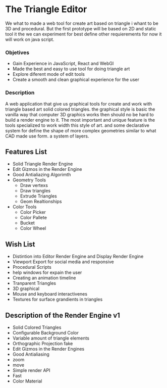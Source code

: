 
# The Triangle Editor

We what to made a web tool for create art based on triangle i whant to be 3D and procedural. But the first prototype will be based on 2D and static tool it the we can experiment for best define other requierements for now it will work on java script.

### Objetives

* Gain Experience in JavaScript, React and WebGl
* Made the best and easy to use tool for doing triangle art
* Explore diferent mode of edit tools
* Create a smooth and clean graphical experience for the user

### Description

A web application that give us graphical tools for create and work with triangle based art solid colored triangles. the graphical style is basic the vanilla way that computer 3D graphics works then should no be hard to build a render engine to it. The most important and unique feature is the tools specialized to work width this style of art. and some declarative system for define the shape of more complex geometries similar to what CAD made use form. a system of layers.

## Features List

* Solid Triangle Render Engine
* Edit Gizmos in the Render Engine
* Good Antialiazing Algorimth
* Geometry Tools
    * Draw vertexs
    * Draw triangles
    * Extrude Triangles
    * Geom Realtionships
* Color Tools
    * Color Picker
    * Color Pallete
    * Bucket
    * Color Wheel

## Wish List 

* Distintion into Editor Render Engine and Display Render Engine
* Viewport Export for social media and responsive
* Procedural Scripts
* help windows for expain the user
* Creating an animation timeline
* Tranparent Triangles
* 3D graphical
* Mouse and keyboard interactivenes
* Textures for surface grandients in triangles

## Description of the Render Engine v1

* Solid Colored Triangles
* Configurable Background Color
* Variable amount of triangle elements
* Orthographic Projection fake
* Edit Gizmos in the Render Engines
* Good Antialiasing
* zoom
* move
* Simple render API
* Fast
* Color Material

